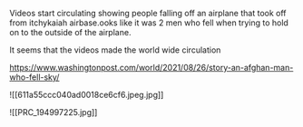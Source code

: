 Videos start circulating showing people falling off an airplane that took off from itchykaiah airbase.ooks like it was 2 men who fell when trying to hold on to the outside of the airplane.

It seems that the videos made the world wide circulation

https://www.washingtonpost.com/world/2021/08/26/story-an-afghan-man-who-fell-sky/

![[611a55ccc040ad0018ce6cf6.jpeg.jpg]]

![[PRC_194997225.jpg]]
